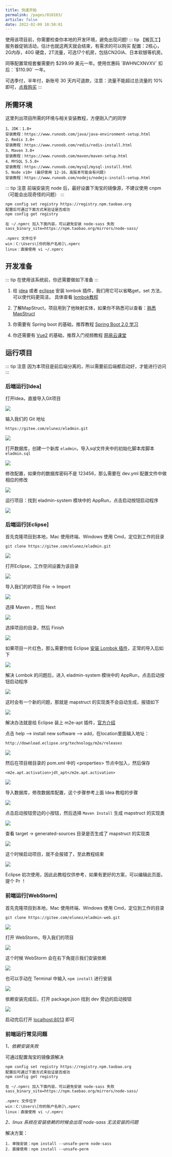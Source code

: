 ```yaml
---
title: 快速开始
permalink: /pages/010103/
article: false
date: 2022-02-09 10:50:01
---
```


使用该项目前，你需要检查你本地的开发环境，避免出现问题!
::: tip 【搬瓦工】服务器促销活动，估计也就这两天就会结束，有需求的可以购买
配置：2核心，2G内存，40G 硬盘，2T流量，可选17个机房，包括CN2GIA、日本软银等机房。

同等配置常规套餐需要约 $299.99 美元一年。使用优惠码 `BWHNCXNVXV` 扣后：`$110.90` 一年。

可选季付，半年付，新账号 30 天内可退款，注意：流量不能超过总流量的 10% 即可，[点我购买](https://bwh88.net/aff.php?aff=70876&pid=131)
:::
## 所需环境

这里列出项目所需的环境与相关安装教程，方便刚入门的同学

```
1、JDK：1.8+ 
安装教程：https://www.runoob.com/java/java-environment-setup.html
2、Redis 3.0+
安装教程：https://www.runoob.com/redis/redis-install.html
3、Maven 3.0+
安装教程：https://www.runoob.com/maven/maven-setup.html
4、MYSQL 5.5.0+
安装教程：https://www.runoob.com/mysql/mysql-install.html
5、Node v10+ (最好使用 12-16，高版本可能会有问题)
安装教程：https://www.runoob.com/nodejs/nodejs-install-setup.html
```

::: tip 注意
前端安装完 node 后，最好设置下淘宝的镜像源，不建议使用 cnpm（可能会出现奇怪的问题）
:::

```
npm config set registry https://registry.npm.taobao.org
配置后可通过下面方式来验证是否成功
npm config get registry

在 ~/.npmrc 加入下面内容，可以避免安装 node-sass 失败
sass_binary_site=https://npm.taobao.org/mirrors/node-sass/

.npmrc 文件位于
win：C:\Users\[你的账户名称]\.npmrc
linux：直接使用 vi ~/.npmrc
```
## 开发准备
::: tip
在使用该系统前，你还需要做如下准备
:::

1. 给 [idea](https://blog.csdn.net/wochunyang/article/details/81736354) 或者 [eclipse](https://blog.csdn.net/magi1201/article/details/85995987) 安装 lombok 插件，我们用它可以省略get，set 方法，可以使代码更简洁，
具体查看 [lombok教程](https://www.ydyno.com/archives/1147.html)

2. 了解MapStruct，项目用到了他映射实体，如果你不熟悉可以查看：[熟悉MapStruct](https://www.jianshu.com/p/3f20ca1a93b0)

3. 你需要有 Spring boot 的基础，推荐教程 [Spring Boot 2.0 学习](https://github.com/ityouknow/spring-boot-examples)

4. 你还需要有 [Vue2](https://v2.cn.vuejs.org/) 的基础，推荐入门视频教程 [网易云课堂](https://study.163.com/course/courseMain.htm?courseId=1004711010)

## 运行项目

::: tip 注意
因为本项目是前后端分离的，所以需要前后端都启动好，才能进行访问
:::

### 后端运行[Idea]

打开Idea，直接导入Git项目

![](https://eladmin.vip/images/2020/06/25/20200609184434.jpg)

输入我们的 Git 地址

```
https://gitee.com/elunez/eladmin.git
```

![](https://eladmin.vip/images/2020/06/25/20200609184548.jpg)

打开数据库，创建一个新库 `eladmin`，导入sql文件夹中的初始化脚本库脚本 `eladmin.sql`

![](https://eladmin.vip/images/2020/06/25/20200609184722.jpg)

修改配置，如果你的数据库密码不是 123456，那么需要在 dev.yml 配置文件中做相应的修改

![](https://eladmin.vip/images/2020/06/25/20200609185014.jpg)

运行项目：找到 eladmin-system 模块中的 AppRun，点击启动按钮启动程序

![](https://eladmin.vip/images/2020/06/25/20200605112835.jpg)

### 后端运行[Eclipse]

首先克隆项目到本地，Mac 使用终端、Windows 使用 Cmd，定位到工作的目录

```
git clone https://gitee.com/elunez/eladmin.git
```

![](https://eladmin.vip/images/2020/06/25/20200609185424.jpg)

打开Eclipse，工作空间设置为该目录

![](https://eladmin.vip/images/2020/06/25/20200609185609.jpg)

导入我们的的项目 File -> Import

![](https://eladmin.vip/images/2020/06/25/20200609185730.jpg)

选择 Maven ，然后 Next

![](https://eladmin.vip/images/2020/06/25/20200609185818.jpg)

选择项目的目录，然后 Finish

![](https://eladmin.vip/images/2020/06/25/20200609185940.jpg)

如果项目一片红色，那么需要你给 Eclipse [安装 Lombok 插件](https://www.baidu.com/s?ie=utf-8&wd=eclipse%E5%AE%89%E8%A3%85lombok%E6%8F%92%E4%BB%B6)，正常的导入后如下

![](https://eladmin.vip/images/2020/06/25/20200609190325.jpg)

解决 Lombok 的问题后，进入 eladmin-system 模块中的 AppRun，点击启动按钮启动程序

![](https://eladmin.vip/images/2020/06/25/20200609190602.jpg)

这时会有一个新的问题，那就是 mapstruct 的实现类不会自动生成，报错如下

![](https://eladmin.vip/images/2020/06/25/20200609190817.jpg)

解决办法就是给 Eclipse 装上 m2e-apt 插件，[官方介绍](https://mapstruct.org/documentation/ide-support/)

点击 help --> install new software --> add，在location里面输入地址：

```
http://download.eclipse.org/technology/m2e/releases
```

![](https://eladmin.vip/images/2020/06/25/20200609191851.jpg)

然后在项目根目录的 pom.xml 中的 &lt;properties&gt; 节点中加入，然后保存

```
<m2e.apt.activation>jdt_apt</m2e.apt.activation>
```

![](https://eladmin.vip/images/2020/06/25/20200609192055.jpg)

导入数据库，修改数据库配置，这个步骤参考上面 Idea 教程的步骤

![](https://eladmin.vip/images/2020/06/25/20200609192230.jpg)

点击启动按钮旁边的小按钮，然后选择 `Maven Install` 生成 mapstruct 的实现类

![](https://eladmin.vip/images/2020/06/25/20200609192922.jpg)

查看 target -> generated-sources 目录是否生成了 mapstruct 的实现类

![](https://eladmin.vip/images/2020/06/25/20200609193210.jpg)

这个时候启动项目，就不会报错了，至此教程结束

![](https://eladmin.vip/images/2020/06/25/20200609193456.jpg)

Eclipse 初次使用，因此此教程仅供参考，如果有更好的方案，可以编辑此页面，提个 Pr ！

### 前端运行[WebStorm]

首先克隆项目到本地，Mac 使用终端、Windows 使用 Cmd，定位到工作的目录

```
git clone https://gitee.com/elunez/eladmin-web.git
```

![](https://eladmin.vip/images/2020/06/25/20200609194318.jpg)

打开 WebStorm，导入我们的项目

![](https://eladmin.vip/images/2020/06/25/20200609194432.jpg)

这个时候 WebStorm 会在右下角提示我们安装依赖

![](https://eladmin.vip/images/2020/06/25/20200609194535.jpg)

也可以手动在 Terminal 中输入 `npm install` 进行安装

![](https://eladmin.vip/images/2020/06/25/20200609194723.jpg)

依赖安装完成后，打开 package.json 找到 dev 旁边的启动按钮

![](https://eladmin.vip/images/2020/06/25/20200609194958.jpg)

启动完后打开 [localhost:8013](localhost:8013) 即可

### 前端运行常见问题
*1、依赖安装失败*

可通过配置淘宝的镜像源解决
```
npm config set registry https://registry.npm.taobao.org
配置后可通过下面方式来验证是否成功
npm config get registry

在 ~/.npmrc 加入下面内容，可以避免安装 node-sass 失败
sass_binary_site=https://npm.taobao.org/mirrors/node-sass/

.npmrc 文件位于
win：C:\Users\[你的账户名称]\.npmrc
linux：直接使用 vi ~/.npmrc
```
*2、linux 系统在安装依赖的时候会出现 node-sass 无法安装的问题*

解决方案：
```
1. 单独安装：npm install --unsafe-perm node-sass 
2. 直接使用：npm install --unsafe-perm
```

<Vssue :title="$title" />
